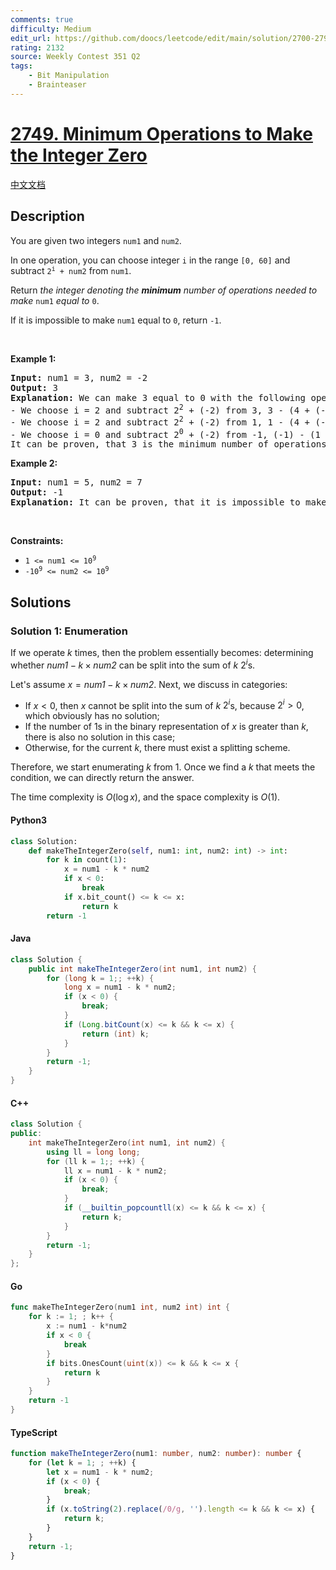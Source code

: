 ```yaml
---
comments: true
difficulty: Medium
edit_url: https://github.com/doocs/leetcode/edit/main/solution/2700-2799/2749.Minimum%20Operations%20to%20Make%20the%20Integer%20Zero/README_EN.md
rating: 2132
source: Weekly Contest 351 Q2
tags:
    - Bit Manipulation
    - Brainteaser
---
```


<!-- problem:start -->

# [2749. Minimum Operations to Make the Integer Zero](https://leetcode.com/problems/minimum-operations-to-make-the-integer-zero)

[中文文档](/solution/2700-2799/2749.Minimum%20Operations%20to%20Make%20the%20Integer%20Zero/README.md)

## Description

<!-- description:start -->

<p>You are given two integers <code>num1</code> and <code>num2</code>.</p>

<p>In one operation, you can choose integer <code>i</code> in the range <code>[0, 60]</code> and subtract <code>2<sup>i</sup> + num2</code> from <code>num1</code>.</p>

<p>Return <em>the integer denoting the <strong>minimum</strong> number of operations needed to make</em> <code>num1</code> <em>equal to</em> <code>0</code>.</p>

<p>If it is impossible to make <code>num1</code> equal to <code>0</code>, return <code>-1</code>.</p>

<p>&nbsp;</p>
<p><strong class="example">Example 1:</strong></p>

<pre>
<strong>Input:</strong> num1 = 3, num2 = -2
<strong>Output:</strong> 3
<strong>Explanation:</strong> We can make 3 equal to 0 with the following operations:
- We choose i = 2 and subtract 2<sup>2</sup> + (-2) from 3, 3 - (4 + (-2)) = 1.
- We choose i = 2 and subtract 2<sup>2</sup>&nbsp;+ (-2) from 1, 1 - (4 + (-2)) = -1.
- We choose i = 0 and subtract 2<sup>0</sup>&nbsp;+ (-2) from -1, (-1) - (1 + (-2)) = 0.
It can be proven, that 3 is the minimum number of operations that we need to perform.
</pre>

<p><strong class="example">Example 2:</strong></p>

<pre>
<strong>Input:</strong> num1 = 5, num2 = 7
<strong>Output:</strong> -1
<strong>Explanation:</strong> It can be proven, that it is impossible to make 5 equal to 0 with the given operation.
</pre>

<p>&nbsp;</p>
<p><strong>Constraints:</strong></p>

<ul>
	<li><code>1 &lt;= num1 &lt;= 10<sup>9</sup></code></li>
	<li><code><font face="monospace">-10<sup>9</sup>&nbsp;&lt;= num2 &lt;= 10<sup>9</sup></font></code></li>
</ul>

<!-- description:end -->

## Solutions

<!-- solution:start -->

### Solution 1: Enumeration

If we operate $k$ times, then the problem essentially becomes: determining whether $\textit{num1} - k \times \textit{num2}$ can be split into the sum of $k$ $2^i$s.

Let's assume $x = \textit{num1} - k \times \textit{num2}$. Next, we discuss in categories:

-   If $x < 0$, then $x$ cannot be split into the sum of $k$ $2^i$s, because $2^i > 0$, which obviously has no solution;
-   If the number of $1$s in the binary representation of $x$ is greater than $k$, there is also no solution in this case;
-   Otherwise, for the current $k$, there must exist a splitting scheme.

Therefore, we start enumerating $k$ from $1$. Once we find a $k$ that meets the condition, we can directly return the answer.

The time complexity is $O(\log x)$, and the space complexity is $O(1)$.

<!-- tabs:start -->

#### Python3

```python
class Solution:
    def makeTheIntegerZero(self, num1: int, num2: int) -> int:
        for k in count(1):
            x = num1 - k * num2
            if x < 0:
                break
            if x.bit_count() <= k <= x:
                return k
        return -1
```

#### Java

```java
class Solution {
    public int makeTheIntegerZero(int num1, int num2) {
        for (long k = 1;; ++k) {
            long x = num1 - k * num2;
            if (x < 0) {
                break;
            }
            if (Long.bitCount(x) <= k && k <= x) {
                return (int) k;
            }
        }
        return -1;
    }
}
```

#### C++

```cpp
class Solution {
public:
    int makeTheIntegerZero(int num1, int num2) {
        using ll = long long;
        for (ll k = 1;; ++k) {
            ll x = num1 - k * num2;
            if (x < 0) {
                break;
            }
            if (__builtin_popcountll(x) <= k && k <= x) {
                return k;
            }
        }
        return -1;
    }
};
```

#### Go

```go
func makeTheIntegerZero(num1 int, num2 int) int {
	for k := 1; ; k++ {
		x := num1 - k*num2
		if x < 0 {
			break
		}
		if bits.OnesCount(uint(x)) <= k && k <= x {
			return k
		}
	}
	return -1
}
```

#### TypeScript

```ts
function makeTheIntegerZero(num1: number, num2: number): number {
    for (let k = 1; ; ++k) {
        let x = num1 - k * num2;
        if (x < 0) {
            break;
        }
        if (x.toString(2).replace(/0/g, '').length <= k && k <= x) {
            return k;
        }
    }
    return -1;
}
```

<!-- tabs:end -->

<!-- solution:end -->

<!-- problem:end -->
